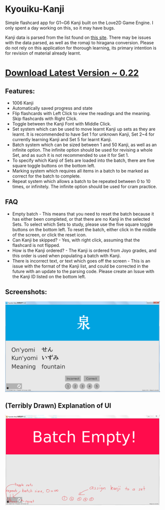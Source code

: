 # Kyouiku-Kanji

Simple flashcard app for G1~G6 Kanji built on the Love2D Game Engine.
I only spent a day working on this, so it may have bugs.

Kanji data is parsed from the list found on [this site](https://agreatdream.com/japanese-ministry-of-education-list-of-kanji-by-school-year-okm/). There may be issues with the data parsed, as well as the romaji to hiragana conversion. Please do not rely on this application for thorough learning, its primary intention is for revision of material already learnt.

# [Download Latest Version ~ 0.22](https://github.com/tsuneko/Kyouiku-Kanji/files/3936179/kanji_0.22.zip)

## Features:
- 1006 Kanji
- Automatically saved progress and state
- Flip flashcards with Left Click to view the readings and the meaning. Skip flashcards with Right Click.
- Toggle between the Kanji Font with Middle Click.
- Set system which can be used to move learnt Kanji up sets as they are learnt. It is recommended to have Set 1 for unknown Kanji, Set 2~4 for currently learning Kanji and Set 5 for learnt Kanji.
- Batch system which can be sized between 1 and 50 Kanji, as well as an infinite option. The infinite option should be used for revising a whole Set, and as such it is not recommended to use it for Set 1.
- To specify which Kanji of Sets are loaded into the batch, there are five square toggle buttons on the bottom left.
- Marking system which requires all items in a batch to be marked as correct for the batch to complete.
- Repeat system which allows a batch to be repeated between 0 to 10 times, or infinitely. The infinite option should be used for cram practice.

## FAQ
- Empty batch - This means that you need to reset the batch because it has either been completed, or that there are no Kanji in the selected Sets. To select which Sets to study, please use the five square toggle buttons on the bottom left. To reset the batch, either click in the middle of the screen, or click the reset icon.
- Can Kanji be skipped? - Yes, with right click, assuming that the flashcard is not flipped.
- How is the Kanji ordered? - The Kanji is ordered from Joyo grades, and this order is used when populating a batch with Kanji.
- There is incorrect text, or text which goes off the screen - This is an issue with the format of the Kanji list, and could be corrected in the future with an update to the parsing code. Please create an Issue with the Kanji ID listed on the bottom left.

## Screenshots:

![Flipped Flashcard](ss.png)

## (Terribly Drawn) Explanation of UI

![Help Image](HELP.PNG)
